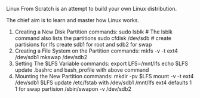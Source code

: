 Linux From Scratch is an attempt to build your own Linux distribution.

The chief aim is to learn and master how Linux works.

1. Creating a New Disk Partition
commands: 
	sudo lsblk # The lsblk command also lists the partitions
	sudo cfdisk /dev/sdb # create partisions for lfs
	create sdb1 for root and sdb2 for swap
2. Creating a File System on the Partition
commands:
	mkfs -v -t ext4 /dev/sdb1
	mkswap /dev/sdb2
3. Setting The $LFS Variable
commands:
	export LFS=/mnt/lfs
	echo $LFS
	update .bashrc  and bash_profile with above command
4. Mounting the New Partition
commands:
	mkdir -pv $LFS
	mount -v -t ext4 /dev/sdb1 $LFS
update /etc/fstab with 
	/dev/sdb1  /mnt/lfs ext4   defaults      1     1
for swap partision
	/sbin/swapon -v /dev/sdb2
